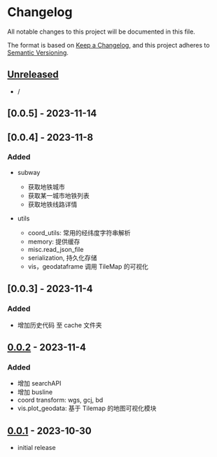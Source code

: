 # Changelog

All notable changes to this project will be documented in this file.

The format is based on [Keep a Changelog],
and this project adheres to [Semantic Versioning].

## [Unreleased]

- /
## [0.0.5] - 2023-11-14


## [0.0.4] - 2023-11-8

### Added

- subway
    - 获取地铁城市
    - 获取某一城市地铁列表
    - 获取地铁线路详情

- utils
    - coord_utils: 常用的经纬度字符串解析
    - memory: 提供缓存
    - misc.read_json_file
    - serialization, 持久化存储
    - vis，geodataframe 调用 TileMap 的可视化

## [0.0.3] - 2023-11-4

### Added

- 增加历史代码 至 cache 文件夹

## [0.0.2] - 2023-11-4

### Added

- 增加 searchAPI
- 增加 busline
- coord transform: wgs, gcj, bd
- vis.plot_geodata: 基于 Tilemap 的地图可视化模块

## [0.0.1] - 2023-10-30

- initial release

<!-- Links -->
[keep a changelog]: https://keepachangelog.com/en/1.0.0/
[semantic versioning]: https://semver.org/spec/v2.0.0.html

<!-- Versions -->
[unreleased]: https://github.com/Author/Repository/compare/v0.0.2...HEAD
[0.0.2]: https://github.com/Author/Repository/compare/v0.0.1...v0.0.2
[0.0.1]: https://github.com/Author/Repository/releases/tag/v0.0.1